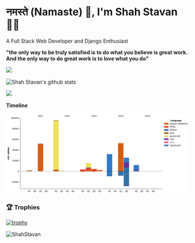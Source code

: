 # नमस्ते (Namaste) :pray:, I'm Shah Stavan :man_technologist:
A Full Stack Web Developer and Django Enthusiast

**"the only way to be truly satisfied is to do what you believe is great work. And the only way to do great work is to love what you do"**

<img src="https://github-readme-stats.vercel.app/api?username=ShahStavan&show=reviews,discussions_started,discussions_answered,prs_merged,prs_merged_percentage" />

![Shah Stavan's github stats](https://github-readme-stats.vercel.app/api?username=ShahStavan&count_private=true&show_icons=true&theme=nightowl)

<img src="https://komarev.com/ghpvc/?username=Dev-Mehta" />


**Timeline**

![Lines of Code chart](https://raw.githubusercontent.com/ShahStavan/ShahStavan/master/assets/bar_graph.png)


### 🏆 Trophies
[![trophy](https://github-profile-trophy.vercel.app/?username=ShahStavan&row=2&column=3&margin-w=15&margin-h=15&no-bg=true&frame=false&theme=onestar)](https://github.com/ryo-ma/github-profile-trophy)

<img align="center" src="https://github-readme-streak-stats.herokuapp.com/?user=ShahStavan&" alt="ShahStavan" />
